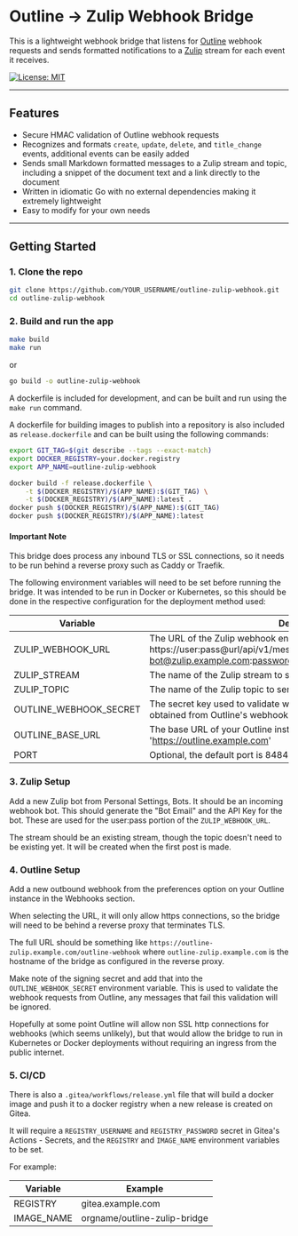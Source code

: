 # Outline → Zulip Webhook Bridge

This is a lightweight webhook bridge that listens for [Outline](https://www.getoutline.com/) webhook requests and sends
formatted notifications to a [Zulip](https://zulip.com/) stream for each event it receives.

[![License: MIT](https://img.shields.io/badge/License-MIT-yellow.svg)](LICENSE)

---

## Features

- Secure HMAC validation of Outline webhook requests
- Recognizes and formats `create`, `update`, `delete`, and `title_change` events, additional events can be easily added
- Sends small Markdown formatted messages to a Zulip stream and topic, including a snippet of the document text and a link directly to the document
- Written in idiomatic Go with no external dependencies making it extremely lightweight
- Easy to modify for your own needs

---

## Getting Started

### 1. Clone the repo

```bash
git clone https://github.com/YOUR_USERNAME/outline-zulip-webhook.git
cd outline-zulip-webhook
```

### 2. Build and run the app

```bash
make build
make run
```

or

```bash
go build -o outline-zulip-webhook
```

A dockerfile is included for development, and can be built and run using the `make run` command.

A dockerfile for building images to publish into a repository is also included as `release.dockerfile` and can be built using the following commands:

```bash
export GIT_TAG=$(git describe --tags --exact-match)
export DOCKER_REGISTRY=your.docker.registry
export APP_NAME=outline-zulip-webhook

docker build -f release.dockerfile \
    -t $(DOCKER_REGISTRY)/$(APP_NAME):$(GIT_TAG) \
    -t $(DOCKER_REGISTRY)/$(APP_NAME):latest .
docker push $(DOCKER_REGISTRY)/$(APP_NAME):$(GIT_TAG)
docker push $(DOCKER_REGISTRY)/$(APP_NAME):latest
```

#### Important Note

This bridge does process any inbound TLS or SSL connections, so it needs to be run behind a reverse proxy such as Caddy or Traefik.

The following environment variables will need to be set before running the bridge. It was intended to be run in Docker or Kubernetes, so this should be done in the respective configuration for the deployment method used:

| Variable               | Description                                                                                                                                                                                      |
|------------------------|--------------------------------------------------------------------------------------------------------------------------------------------------------------------------------------------------|
| ZULIP_WEBHOOK_URL      | The URL of the Zulip webhook endpoint, this should be in the format https://user:pass@url/api/v1/messages, i.e. 'https://user-bot@zulip.example.com:password@zulip.example.com/api/v1/messages'  |
| ZULIP_STREAM           | The name of the Zulip stream to send notifications to, i.e. 'general'                                                                                                                            |
| ZULIP_TOPIC            | The name of the Zulip topic to send notifications to, i.e. 'Wiki Update'                                                                                                                         |
| OUTLINE_WEBHOOK_SECRET | The secret key used to validate webhook requests from Outline, this is obtained from Outline's webhook configuration                                                                             |
| OUTLINE_BASE_URL       | The base URL of your Outline installation without the trailing slash, i.e. 'https://outline.example.com'                                                                                         |
| PORT                   | Optional, the default port is 8484                                                                                                                                                               |


### 3. Zulip Setup

Add a new Zulip bot from Personal Settings, Bots. It should be an incoming webhook bot. This should generate the "Bot Email" and the API Key for the bot. These are used for the user:pass portion of the `ZULIP_WEBHOOK_URL`.

The stream should be an existing stream, though the topic doesn't need to be existing yet. It will be created when the first post is made.

### 4. Outline Setup

Add a new outbound webhook from the preferences option on your Outline instance in the Webhooks section.

When selecting the URL, it will only allow https connections, so the bridge will need to be behind a reverse proxy that terminates TLS.

The full URL should be something like `https://outline-zulip.example.com/outline-webhook` where `outline-zulip.example.com` is the hostname of the bridge as configured in the reverse proxy.

Make note of the signing secret and add that into the `OUTLINE_WEBHOOK_SECRET` environment variable. This is used to validate the webhook requests from Outline, any messages that fail this validation will be ignored.

Hopefully at some point Outline will allow non SSL http connections for webhooks (which seems unlikely), but that would allow the bridge to run in Kubernetes or Docker deployments without requiring an ingress from the public internet.

### 5. CI/CD

There is also a `.gitea/workflows/release.yml` file that will build a docker image and push it to a docker registry when a new release is created on Gitea.

It will require a `REGISTRY_USERNAME` and `REGISTRY_PASSWORD` secret in Gitea's Actions - Secrets, and the `REGISTRY` and `IMAGE_NAME` environment variables to be set.

For example:

| Variable   | Example                      |
|------------|------------------------------|
| REGISTRY   | gitea.example.com            |
| IMAGE_NAME | orgname/outline-zulip-bridge |
